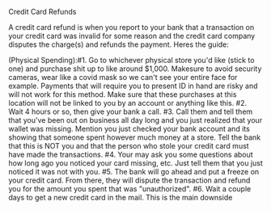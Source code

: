 Credit Card Refunds 

A credit card refund is when you report to your bank that a transaction on your credit card was invalid for some reason and the credit card company disputes the charge(s) and refunds the payment.
Heres the guide:

(Physical Spending):#1. Go to whichever physical store you'd like (stick to one) and purchase shit up to like around $1,000. Makesure to avoid security cameras, wear like a covid mask so we can't see your entire face for example.
Payments that will require you to present ID in hand are risky and will not work for this method. 
Make sure that these purchases at this location will not be linked to you by an account or anything like this.
#2. Wait 4 hours or so, then give your bank a call.
#3. Call them and tell them that you've been out on business all day long and you just realized that your wallet was missing. 
Mention you just checked your bank account and its showing that someone spent however much money at a store. 
Tell the bank that this is NOT you and that the person who stole your credit card must have made the transactions.
#4. Your may ask you some questions about how long ago you noticed your card missing, etc. Just tell them that you just noticed it was not with you.
#5. The bank will go ahead and put a freeze on your credit card. From there, they will dispute the transaction and refund you for the amount you spent that was "unauthorized".
#6. Wait a couple days to get a new credit card in the mail. This is the main downside